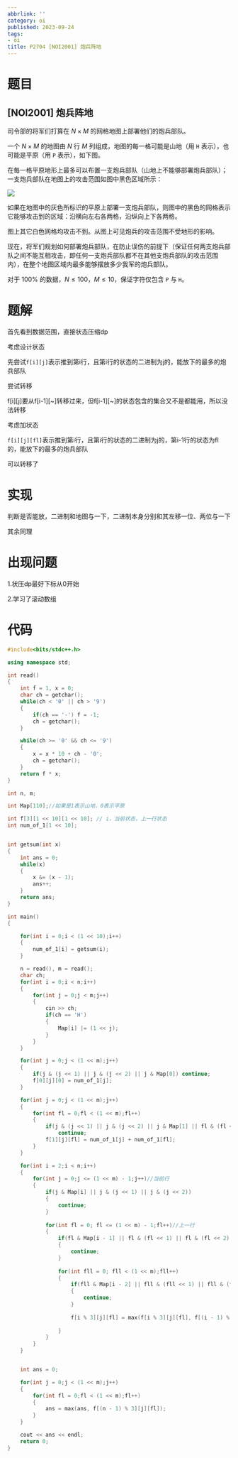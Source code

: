 ```yaml
---
abbrlink: ''
category: oi
published: 2023-09-24
tags:
- oi
title: P2704 [NOI2001] 炮兵阵地
---
```

# 题目

## [NOI2001] 炮兵阵地

司令部的将军们打算在 $N\times M$ 的网格地图上部署他们的炮兵部队。

一个 $N\times M$ 的地图由 $N$ 行 $M$ 列组成，地图的每一格可能是山地（用 $\texttt{H}$ 表示），也可能是平原（用 $\texttt{P}$ 表示），如下图。

在每一格平原地形上最多可以布置一支炮兵部队（山地上不能够部署炮兵部队）；一支炮兵部队在地图上的攻击范围如图中黑色区域所示：

![](https://cdn.luogu.com.cn/upload/pic/1881.png)

如果在地图中的灰色所标识的平原上部署一支炮兵部队，则图中的黑色的网格表示它能够攻击到的区域：沿横向左右各两格，沿纵向上下各两格。

图上其它白色网格均攻击不到。从图上可见炮兵的攻击范围不受地形的影响。

现在，将军们规划如何部署炮兵部队，在防止误伤的前提下（保证任何两支炮兵部队之间不能互相攻击，即任何一支炮兵部队都不在其他支炮兵部队的攻击范围内），在整个地图区域内最多能够摆放多少我军的炮兵部队。

对于 $100\%$ 的数据，$N\le 100$，$M\le 10$，保证字符仅包含 `P` 与 `H`。


# 题解

首先看到数据范围，直接状态压缩dp

考虑设计状态

先尝试`f[i][j]`表示推到第i行，且第i行的状态的二进制为j的，能放下的最多的炮兵部队

尝试转移

f[i][j]要从f[i-1][\~]转移过来，但f[i-1][\~]的状态包含的集合又不是都能用，所以没法转移


考虑加状态

`f[i][j][fl]`表示推到第i行，且第i行的状态的二进制为j的，第i-1行的状态为fl的，能放下的最多的炮兵部队

可以转移了


# 实现

判断是否能放，二进制和地图与一下，二进制本身分别和其左移一位、两位与一下

其余同理

# 出现问题

1.状压dp最好下标从0开始

2.学习了滚动数组

# 代码

```cpp
#include<bits/stdc++.h>

using namespace std;

int read()
{
	int f = 1, x = 0;
	char ch = getchar();
	while(ch < '0' || ch > '9')
	{
		if(ch == '-') f = -1;
		ch = getchar();
	}

	while(ch >= '0' && ch <= '9')
	{
		x = x * 10 + ch - '0';
		ch = getchar();
	}
	return f * x;
}

int n, m;

int Map[110];//如果是1表示山地，0表示平原 

int f[3][1 << 10][1 << 10]; // i，当前状态，上一行状态 
int num_of_1[1 << 10];


int getsum(int x)
{
	int ans = 0;
	while(x)
	{
		x &= (x - 1);
		ans++;
	}
	return ans;
}

int main()
{

	for(int i = 0;i < (1 << 10);i++)
	{
		num_of_1[i] = getsum(i);
	}

	n = read(), m = read();
	char ch;
	for(int i = 0;i < n;i++)
	{
		for(int j = 0;j < m;j++)
		{
			cin >> ch;
			if(ch == 'H')
			{
				Map[i] |= (1 << j);
			}
		}
	}

	for(int j = 0;j < (1 << m);j++)
	{
		if(j & (j << 1) || j & (j << 2) || j & Map[0]) continue;
		f[0][j][0] = num_of_1[j];
	}

	for(int j = 0;j < (1 << m);j++)
	{
		for(int fl = 0;fl < (1 << m);fl++)
		{
			if(j & (j << 1) || j & (j << 2) || j & Map[1] || fl & (fl << 1) || fl & (fl << 2) || fl & Map[0] || j & fl || j & Map[1])
				continue;
			f[1][j][fl] = num_of_1[j] + num_of_1[fl];
		}
	}

	for(int i = 2;i < n;i++)
	{
		for(int j = 0;j <= (1 << m) - 1;j++)//当前行 
		{
			if(j & Map[i] || j & (j << 1) || j & (j << 2))
			{
				continue;
			}
		
			for(int fl = 0; fl <= (1 << m) - 1;fl++)//上一行 
			{
				if(fl & Map[i - 1] || fl & (fl << 1) || fl & (fl << 2) || j & fl)
				{
					continue;
				}
			
				for(int fll = 0; fll < (1 << m);fll++)
				{
					if(fll & Map[i - 2] || fll & (fll << 1) || fll & (fll << 2) || j & fll || fl & fll)
					{
						continue;
					}
				
					f[i % 3][j][fl] = max(f[i % 3][j][fl], f[(i - 1) % 3][fl][fll] + num_of_1[j]);
				
				}
			}
		}
	}


	int ans = 0;

	for(int j = 0;j < (1 << m);j++)
	{
		for(int fl = 0;fl < (1 << m);fl++)
		{
			ans = max(ans, f[(n - 1) % 3][j][fl]);
		}
	}

	cout << ans << endl;
	return 0;
}
```
